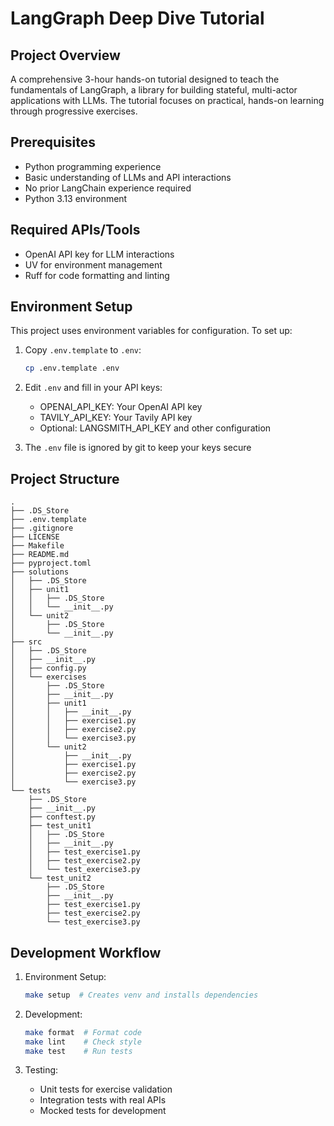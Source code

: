 # LangGraph Deep Dive Tutorial

## Project Overview
A comprehensive 3-hour hands-on tutorial designed to teach the fundamentals of LangGraph, a library for building stateful, multi-actor applications with LLMs. The tutorial focuses on practical, hands-on learning through progressive exercises.

## Prerequisites
- Python programming experience
- Basic understanding of LLMs and API interactions
- No prior LangChain experience required
- Python 3.13 environment

## Required APIs/Tools
- OpenAI API key for LLM interactions
- UV for environment management
- Ruff for code formatting and linting

## Environment Setup

This project uses environment variables for configuration. To set up:

1. Copy `.env.template` to `.env`:
   ```bash
   cp .env.template .env
   ```

2. Edit `.env` and fill in your API keys:
   - OPENAI_API_KEY: Your OpenAI API key
   - TAVILY_API_KEY: Your Tavily API key
   - Optional: LANGSMITH_API_KEY and other configuration

3. The `.env` file is ignored by git to keep your keys secure

## Project Structure
```
.
├── .DS_Store
├── .env.template
├── .gitignore
├── LICENSE
├── Makefile
├── README.md
├── pyproject.toml
├── solutions
│   ├── .DS_Store
│   ├── unit1
│   │   ├── .DS_Store
│   │   └── __init__.py
│   └── unit2
│       ├── .DS_Store
│       └── __init__.py
├── src
│   ├── .DS_Store
│   ├── __init__.py
│   ├── config.py
│   └── exercises
│       ├── .DS_Store
│       ├── __init__.py
│       ├── unit1
│       │   ├── __init__.py
│       │   ├── exercise1.py
│       │   ├── exercise2.py
│       │   └── exercise3.py
│       └── unit2
│           ├── __init__.py
│           ├── exercise1.py
│           ├── exercise2.py
│           └── exercise3.py
└── tests
    ├── .DS_Store
    ├── __init__.py
    ├── conftest.py
    ├── test_unit1
    │   ├── .DS_Store
    │   ├── __init__.py
    │   ├── test_exercise1.py
    │   ├── test_exercise2.py
    │   └── test_exercise3.py
    └── test_unit2
        ├── .DS_Store
        ├── __init__.py
        ├── test_exercise1.py
        ├── test_exercise2.py
        └── test_exercise3.py

```

## Development Workflow
1. Environment Setup:
   ```bash
   make setup  # Creates venv and installs dependencies
   ```

2. Development:
   ```bash
   make format  # Format code
   make lint    # Check style
   make test    # Run tests
   ```

3. Testing:
   - Unit tests for exercise validation
   - Integration tests with real APIs
   - Mocked tests for development